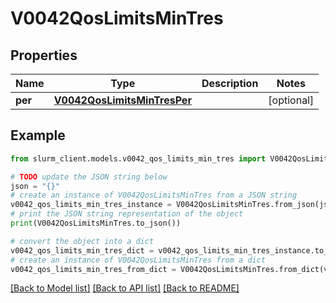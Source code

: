 # V0042QosLimitsMinTres


## Properties

Name | Type | Description | Notes
------------ | ------------- | ------------- | -------------
**per** | [**V0042QosLimitsMinTresPer**](V0042QosLimitsMinTresPer.md) |  | [optional] 

## Example

```python
from slurm_client.models.v0042_qos_limits_min_tres import V0042QosLimitsMinTres

# TODO update the JSON string below
json = "{}"
# create an instance of V0042QosLimitsMinTres from a JSON string
v0042_qos_limits_min_tres_instance = V0042QosLimitsMinTres.from_json(json)
# print the JSON string representation of the object
print(V0042QosLimitsMinTres.to_json())

# convert the object into a dict
v0042_qos_limits_min_tres_dict = v0042_qos_limits_min_tres_instance.to_dict()
# create an instance of V0042QosLimitsMinTres from a dict
v0042_qos_limits_min_tres_from_dict = V0042QosLimitsMinTres.from_dict(v0042_qos_limits_min_tres_dict)
```
[[Back to Model list]](../README.md#documentation-for-models) [[Back to API list]](../README.md#documentation-for-api-endpoints) [[Back to README]](../README.md)


